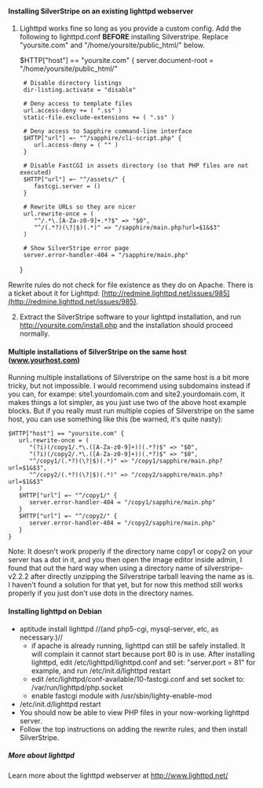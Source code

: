 #### Installing SilverStripe on an existing lighttpd webserver

1. Lighttpd works fine so long as you provide a custom config. Add the following to lighttpd.conf **BEFORE** installing Silverstripe. Replace "yoursite.com" and "/home/yoursite/public_html/" below.

	
	$HTTP["host"] == "yoursite.com" {
	    server.document-root = "/home/yoursite/public_html/"
	
	    # Disable directory listings
	    dir-listing.activate = "disable"
	
	    # Deny access to template files
	    url.access-deny += ( ".ss" )
	    static-file.exclude-extensions += ( ".ss" )
	
	    # Deny access to Sapphire command-line interface
	    $HTTP["url"] =~ "^/sapphire/cli-script.php" {
	       url.access-deny = ( "" )
	    }
	
	    # Disable FastCGI in assets directory (so that PHP files are not executed)
	    $HTTP["url"] =~ "^/assets/" {
	       fastcgi.server = ()
	    }
	
	    # Rewrite URLs so they are nicer
	    url.rewrite-once = (
	       "^/.*\.[A-Za-z0-9]+.*?$" => "$0",
	       "^/(.*?)(\?|$)(.*)" => "/sapphire/main.php?url=$1&$3"
	    )
	
	    # Show SilverStripe error page
	    server.error-handler-404 = "/sapphire/main.php" 
	}


Rewrite rules do not check for file existence as they do on Apache. There is a ticket about it for Lighttpd: [http://redmine.lighttpd.net/issues/985](http://redmine.lighttpd.net/issues/985).

2. Extract the SilverStripe software to your lighttpd installation, and run http://yoursite.com/install.php and the installation should proceed normally.

#### Multiple installations of SilverStripe on the same host (www.yourhost.com)

Running multiple installations of Silverstripe on the same host is a bit more tricky, but not impossible.  I would recommend using subdomains instead if you can, for exampe: site1.yourdomain.com and site2.yourdomain.com, it makes things a lot simpler, as you just use two of the above host example blocks. But if you really must run multiple copies of Silverstripe on the same host, you can use something like this (be warned, it's quite nasty):

	
	$HTTP["host"] == "yoursite.com" {
	   url.rewrite-once = (
	      "(?i)(/copy1/.*\.([A-Za-z0-9]+))(.*?)$" => "$0",
	      "(?i)(/copy2/.*\.([A-Za-z0-9]+))(.*?)$" => "$0",
	      "^/copy1/(.*?)(\?|$)(.*)" => "/copy1/sapphire/main.php?url=$1&$3",
	      "^/copy2/(.*?)(\?|$)(.*)" => "/copy2/sapphire/main.php?url=$1&$3"
	   )
	   $HTTP["url"] =~ "^/copy1/" {
	      server.error-handler-404 = "/copy1/sapphire/main.php"
	   }
	   $HTTP["url"] =~ "^/copy2/" {
	      server.error-handler-404 = "/copy2/sapphire/main.php"
	   }
	}


Note: It doesn't work properly if the directory name copy1 or copy2 on your server has a dot in it, and you then open the image editor inside admin, I found that out the hard way when using a directory name of silverstripe-v2.2.2 after directly unzipping the Silverstripe tarball leaving the name as is. I haven't found a solution for that yet, but for now this method still works properly if you just don't use dots in the directory names.

#### Installing lighttpd on Debian

*  aptitude install lighttpd //(and php5-cgi, mysql-server, etc, as necessary.)//
    * if apache is already running, lighttpd can still be safely installed. It will complain it cannot start because port 80 is in use. After installing lighttpd, edit /etc/lighttpd/lighttpd.conf  and set: "server.port = 81" for example, and run /etc/init.d/lighttpd restart
    * edit /etc/lighttpd/conf-available/10-fastcgi.conf and set socket to: /var/run/lighttpd/php.socket
    * enable fastcgi module with /usr/sbin/lighty-enable-mod
*  /etc/init.d/lighttpd restart
*  You should now be able to view PHP files in your now-working lighttpd server.
*  Follow the top instructions on adding the rewrite rules, and then install SilverStripe.

##### More about lighttpd

Learn more about the lighttpd webserver at http://www.lighttpd.net/
